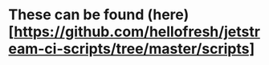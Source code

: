 # These can be found (here)[https://github.com/hellofresh/jetstream-ci-scripts/tree/master/scripts]
